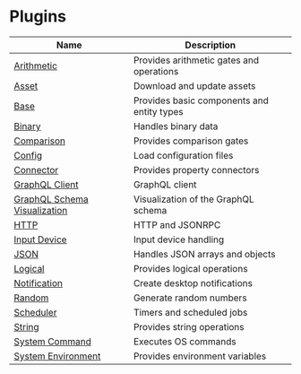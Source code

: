 # Plugins

| Name                                                                      | Description                                |
|---------------------------------------------------------------------------|--------------------------------------------|
| [Arithmetic](./Plugins_Arithmetic.md)                                     | Provides arithmetic gates and operations   |
| [Asset](./Plugins_Asset.md)                                               | Download and update assets                 |
| [Base](./Plugins_Base.md)                                                 | Provides basic components and entity types |
| [Binary](./Plugins_Binary.md)                                             | Handles binary data                        |
| [Comparison](./Plugins_Comparison.md)                                     | Provides comparison gates                  |
| [Config](./Plugins_Config.md)                                             | Load configuration files                   |
| [Connector](./Plugins_Connector.md)                                       | Provides property connectors               |
| [GraphQL Client](./Plugins_GraphQL_Client.md)                             | GraphQL client                             |
| [GraphQL Schema Visualization](./Plugins_GraphQL_Schema_Visualization.md) | Visualization of the GraphQL schema        |
| [HTTP](./Plugins_HTTP.md)                                                 | HTTP and JSONRPC                           |
| [Input Device](./Plugins_Input_Device.md)                                 | Input device handling                      |
| [JSON](./Plugins_JSON.md)                                                 | Handles JSON arrays and objects            |
| [Logical](./Plugins_Logical.md)                                           | Provides logical operations                |
| [Notification](./Plugins_Notification.md)                                 | Create desktop notifications               |
| [Random](./Plugins_Random.md)                                             | Generate random numbers                    |
| [Scheduler](./Plugins_Scheduler.md)                                       | Timers and scheduled jobs                  |
| [String](./Plugins_String.md)                                             | Provides string operations                 |
| [System Command](./Plugins_System_Command.md)                             | Executes OS commands                       |
| [System Environment](./Plugins_System_Environment.md)                     | Provides environment variables             |
